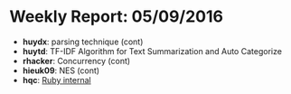 # Weekly Report: 05/09/2016

- **huydx**: parsing technique (cont)
- **huytd**: TF-IDF Algorithm for Text Summarization and Auto Categorize
- **rhacker**: Concurrency (cont)
- **hieuk09**: NES (cont)
- **hqc**: [Ruby internal](http://kipalog.com/posts/Ruby-Internal---Code-Ruby-cua-ban-duoc-thuc-thi-nhu-the-nao--Phan-1)

